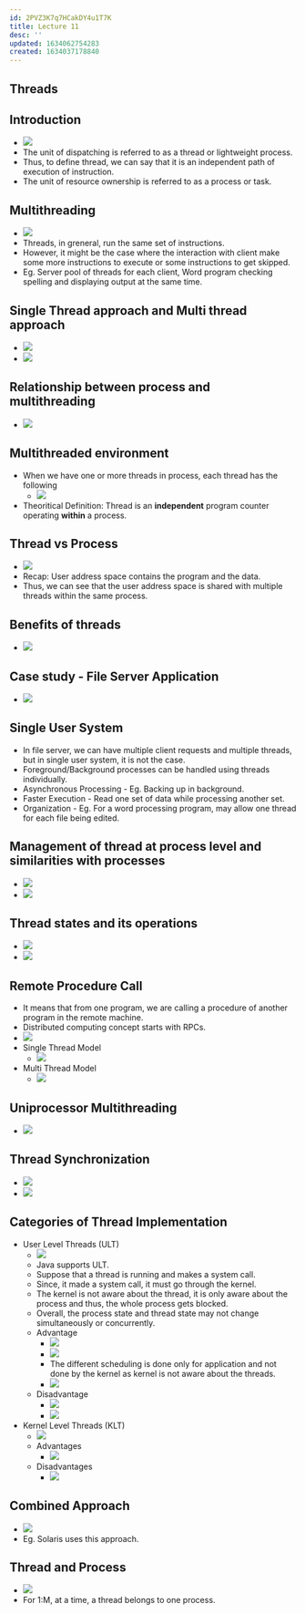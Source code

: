 ```yaml
---
id: 2PVZ3K7q7HCakDY4u1T7K
title: Lecture 11
desc: ''
updated: 1634062754283
created: 1634037178840
---
```



## Threads

## Introduction

- ![](/assets/images/2021-10-12-16-45-08.png)
- The unit of dispatching is referred to as a thread or lightweight process.
- Thus, to define thread, we can say that it is an independent path of execution of instruction.
- The unit of resource ownership is referred to as a process or task.

## Multithreading

- ![](/assets/images/2021-10-12-16-47-59.png)
- Threads, in  greneral, run the same set of instructions. 
- However, it might be the case where the interaction with client make some more instructions to execute or some instructions to get skipped.
- Eg. Server pool of threads for each client, Word program checking spelling and displaying output at the same time.

## Single Thread approach and Multi thread approach

- ![](/assets/images/2021-10-12-16-52-16.png)
- ![](/assets/images/2021-10-12-16-53-25.png)

## Relationship between process and multithreading

- ![](/assets/images/2021-10-12-16-55-14.png)

## Multithreaded environment

- When we have one or more threads in process, each thread has the following
  - ![](/assets/images/2021-10-12-16-57-25.png)
- Theoritical Definition: Thread is an **independent** program counter operating **within** a process.

## Thread vs Process

- ![](/assets/images/2021-10-12-17-00-26.png)
- Recap: User address space contains the program and the data.
- Thus, we can see that the user address space is shared with multiple threads within the same process.

## Benefits of threads

- ![](/assets/images/2021-10-12-17-04-46.png)

## Case study - File Server Application

- ![](/assets/images/2021-10-12-17-06-59.png)

## Single User System

- In file server, we can have multiple client requests and multiple threads, but in single user system, it is not the case.
- Foreground/Background processes can be handled using threads individually.
- Asynchronous Processing - Eg. Backing up in background.
- Faster Execution - Read one set of data while processing another set.
- Organization - Eg. For a word processing program, may allow one thread for each file being edited.

## Management of thread at process level and similarities with processes

- ![](/assets/images/2021-10-12-17-11-53.png)
- ![](/assets/images/2021-10-12-17-12-55.png)

## Thread states and its operations

- ![](/assets/images/2021-10-12-17-13-25.png)
- ![](/assets/images/2021-10-12-17-14-36.png)

## Remote Procedure Call

- It means that from one program, we are calling a procedure of another program in the remote machine.
- Distributed computing concept starts with RPCs.
- ![](/assets/images/2021-10-12-17-16-34.png)
- Single Thread Model
  - ![](/assets/images/2021-10-12-17-16-55.png)
- Multi Thread Model
  - ![](/assets/images/2021-10-12-17-17-52.png)

## Uniprocessor Multithreading

- ![](/assets/images/2021-10-12-17-19-06.png)

## Thread Synchronization

- ![](/assets/images/2021-10-12-17-20-26.png)
- ![](/assets/images/2021-10-12-17-23-12.png)

## Categories of Thread Implementation

- User Level Threads (ULT)
  - ![](/assets/images/2021-10-12-19-32-18.png)
  - Java supports ULT.
  - Suppose that a thread is running and makes a system call.
  - Since, it made a system call, it must go through the kernel.
  - The kernel is not aware about the thread, it is only aware about the process and thus, the whole process gets blocked.
  - Overall, the process state and thread state may not change simultaneously or concurrently.
  - Advantage
    - ![](/assets/images/2021-10-12-19-41-26.png)
    - ![](/assets/images/2021-10-12-19-41-38.png)
    - The different scheduling is done only for application and not done by the kernel as kernel is not aware about the threads.
    - ![](/assets/images/2021-10-12-19-43-51.png)
  - Disadvantage
    - ![](/assets/images/2021-10-12-19-44-22.png)
    - ![](/assets/images/2021-10-12-19-44-39.png)
- Kernel Level Threads (KLT)
  - ![](/assets/images/2021-10-12-22-45-15.png)
  - Advantages
    - ![](/assets/images/2021-10-12-23-45-11.png)
  - Disadvantages
    - ![](/assets/images/2021-10-12-23-45-33.png)

## Combined Approach

- ![](/assets/images/2021-10-12-23-49-04.png)
- Eg. Solaris uses this approach.

## Thread and Process

- ![](/assets/images/2021-10-12-23-49-57.png)
- For 1:M, at a time, a thread belongs to one process.

